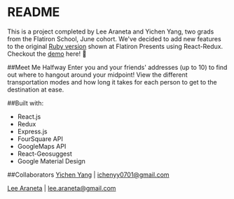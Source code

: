 # README

This is a project completed by Lee Araneta and Yichen Yang, two grads from the Flatiron School, June cohort.
We've decided to add new features to the original [Ruby version](https://github.com/leearaneta/meet-me-halfway) shown at Flatiron Presents using React-Redux. Checkout the [demo](https://vimeo.com/185692228) here! :eyes: 

##Meet Me Halfway
Enter you and your friends' addresses (up to 10) to find out where to hangout around your midpoint!
View the different transportation modes and how long it takes for each person to get to the destination at ease.
 

##Built with:
* React.js
* Redux
* Express.js
* FourSquare API
* GoogleMaps API
* React-Geosuggest
* Google Material Design


##Collaborators
[Yichen Yang](https://github.com/yicheny001/) | ichenyy0701@gmail.com

[Lee Araneta](https://github.com/leearaneta/) | lee.araneta@gmail.com

